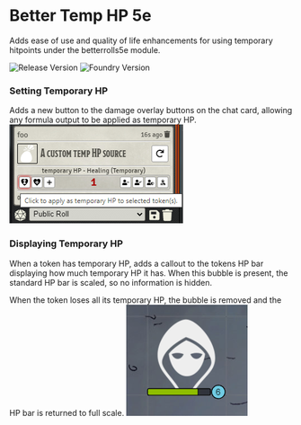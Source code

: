 # Better Temp HP 5e

Adds ease of use and quality of life enhancements for using temporary hitpoints under the betterrolls5e module.

![Release Version](https://img.shields.io/github/v/release/crcroberts/foundry-vtt-better-temp-hp-5e)
![Foundry Version](https://img.shields.io/badge/dynamic/json.svg?url=https://github.com/crcroberts/foundry-vtt-better-temp-hp-5e/releases/latest/download/module.json&label=foundry%20version&query=$.compatibleCoreVersion&colorB=blueviolet)

### Setting Temporary HP

Adds a new button to the damage overlay buttons on the chat card, allowing any formula output to be applied as temporary HP.
![Apply Temporary HP Button](images/temp-hp-button.png "Apply Temporary HP Button")

### Displaying Temporary HP

When a token has temporary HP, adds a callout to the tokens HP bar displaying how much temporary HP it has. When this bubble is present, the standard HP bar is scaled, so no information is hidden.

When the token loses all its temporary HP, the bubble is removed and the HP bar is returned to full scale.
![Temporary HP Display](images/temp-hp-bubble.png "Temporary HP Display")